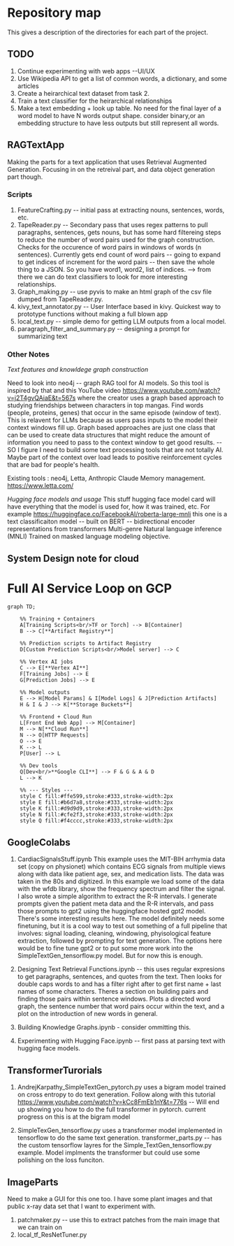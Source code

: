 # Repository map
This gives a description of the directories for each part of the project. 

## TODO 
1. Continue experimenting with web apps --UI/UX
2. Use Wikipedia API to get a list of common words, a dictionary, and some articles 
3. Create a heirarchical text dataset from task 2. 
4. Train a text classifier for the heirarchical relationships
5. Make a text embedding + look up table. No need for the final layer of a word model to have N words output shape. consider binary,or an embedding structure to have less outputs but still represent all words. 

## RAGTextApp
Making the parts for a text application that uses Retrieval Augmented Generation. Focusing in on the retreival part, and data object generation part though. 

### Scripts
1. FeatureCrafting.py -- initial pass at extracting nouns, sentences, words, etc. 
2. TapeReader.py -- Secondary pass that uses regex patterns to pull paragraphs, sentences, gets nouns, but has some hard filtereing steps to reduce the number of word pairs used for the graph construction. Checks for the occurence of word pairs in windows of words (n sentences). Currently gets end count of word pairs -- going to expand to get indices of increment for the word pairs -- then save the whole thing to a JSON. So you have word1, word2, list of indices. --> from there we can do text classifiers to look for more interesting relationships. 
3. Graph_making.py -- use pyvis to make an html graph of the csv file dumped from TapeReader.py.
4. kivy_text_annotator.py -- User Interface based in kivy. Quickest way to prototype functions without making a full blown app
5. local_text.py -- simple demo for getting LLM outputs from a local model. 
6. paragraph_filter_and_summary.py -- designing a prompt for summarizing text

### Other Notes
*Text features and knowldege graph construction*

Need to look into neo4j -- graph RAG tool for AI models. So this tool is inspired by that and this YouTube video https://www.youtube.com/watch?v=j2T4gvQAiaE&t=567s where the creator uses a graph based approach to studying friendships between characters in top mangas. Find words (people, proteins, genes) that occur in the same episode (window of text). This is relavent for LLMs because as users pass inputs to the model their context windows fill up. Graph based approaches are just one class that can be used to create data structures that might reduce the amount of information you need to pass to the context window to get good results. -- SO I figure I need to build some text processing tools that are not totally AI. Maybe part of the context over load leads to positive reinforcement cycles that are bad for people's health. 

Existing tools : neo4j, Letta, Anthropic Claude Memory management.  
https://www.letta.com/

*Hugging face models and usage* 
This stuff 
hugging face model card will have everything that the model is used for, how it was trained, etc. 
For example https://huggingface.co/FacebookAI/roberta-large-mnli
this one is a text classificaiton model -- built on BERT -- bidirectional encoder representations from transformers
Multi-genre Natural language inference (MNLI)
Trained on masked language modeling objective. 

## System Design note for cloud 
# Full AI Service Loop on GCP

```mermaid
graph TD;

    %% Training + Containers
    A[Training Scripts<br/>TF or Torch] --> B[Container]
    B --> C[**Artifact Registry**]

    %% Prediction scripts to Artifact Registry
    D[Custom Prediction Scripts<br/>Model server] --> C

    %% Vertex AI jobs
    C --> E[**Vertex AI**]
    F[Training Jobs] --> E
    G[Prediction Jobs] --> E

    %% Model outputs
    E --> H[Model Params] & I[Model Logs] & J[Prediction Artifacts]
    H & I & J --> K[**Storage Buckets**]

    %% Frontend + Cloud Run
    L[Front End Web App] --> M[Container]
    M --> N[**Cloud Run**]
    N --> O[HTTP Requests]
    O --> E
    K --> L
    P[User] --> L

    %% Dev tools
    Q[Dev<br/>**Google CLI**] --> F & G & A & D
    L --> K

    %% --- Styles ---
    style C fill:#ffe599,stroke:#333,stroke-width:2px
    style E fill:#b6d7a8,stroke:#333,stroke-width:2px
    style K fill:#d9d9d9,stroke:#333,stroke-width:2px
    style N fill:#cfe2f3,stroke:#333,stroke-width:2px
    style Q fill:#f4cccc,stroke:#333,stroke-width:2px

```

## GoogleColabs
1. CardiacSignalsStuff.ipynb
This example uses the MIT-BIH arrhymia data set (copy on physionet) which contains ECG signals from multiple views along with data like patient age, sex, and medication lists. The data was taken in the 80s and digitized. In this example we load some of the data with the wfdb library, show the frequency spectrum and filter the signal. I also wrote a simple algorithm to extract the R-R intervals. I generate prompts given the patient meta data and the R-R intervals, and pass those prompts to gpt2 using the huggingface hosted gpt2 model. There's some interesting results here. The model definitely needs some finetuning, but it is a cool way to test out something of a full pipeline that involves: signal loading, cleaning, windowing, phyisological feature extraction, followed by prompting for text generation. The options here would be to fine tune gpt2 or to put some more work into the SimpleTextGen_tensorflow.py model. But for now this is enough. 

2. Designing Text Retrieval Functions.ipynb -- this uses regular expresions to get paragraphs, sentences, and quotes from the text. Then looks for double caps words to and has a filter right after to get first name + last names of some characters. Theres a section on building pairs and finding those pairs within sentence windows. Plots a directed word graph, the sentence number that word pairs occur within the text, and a plot on the introduction of new words in general.  

3. Building Knowledge Graphs.ipynb - consider ommitting this. 


4. Experimenting with Hugging Face.ipynb -- first pass at parsing text with hugging face models. 

## TransformerTurorials
1. AndrejKarpathy_SimpleTextGen_pytorch.py
uses a bigram model trained on cross entropy to do text generation. Follow along with this tutorial 
https://www.youtube.com/watch?v=kCc8FmEb1nY&t=776s -- Will end up showing you how to do the full transformer in pytorch. current progress on this is at the bigram model

2. SimpleTexGen_tensorflow.py
uses a transformer model implemented in tensorflow to do the same text generation.
transformer_parts.py -- has the custom tensorflow layres for the Simple_TextGen_tensorflow.py example. Model implments the transformer but could use some polishing on the loss funciton. 


## ImageParts
Need to make a GUI for this one too. I have some plant images and that public x-ray data set that I want to experiment with. 
1. patchmaker.py -- use this to extract patches from the main image that we can train on 
2. local_tf_ResNetTuner.py
